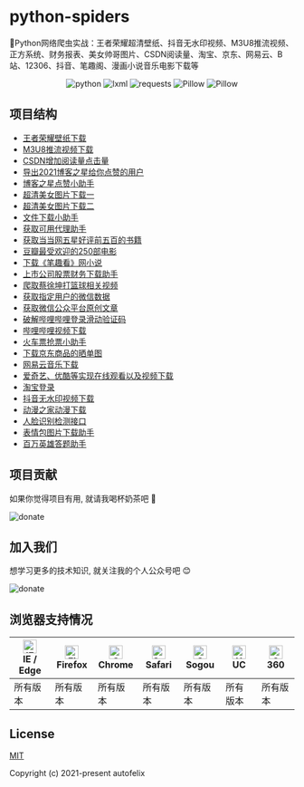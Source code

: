 # python-spiders
🌈Python网络爬虫实战：王者荣耀超清壁纸、抖音无水印视频、M3U8推流视频、正方系统、财务报表、美女帅哥图片、CSDN阅读量、淘宝、京东、网易云、B站、12306、抖音、笔趣阁、漫画小说音乐电影下载等

<p align="center">
  <img src="https://img.shields.io/badge/python->=3.0-ff69b4.svg" alt="python">
  <img src="https://img.shields.io/badge/lxml->=4.6.3-6bb59a.svg" alt="lxml">
  <img src="https://img.shields.io/badge/requests->=2.20.0-brightgreen.svg" alt="requests">
  <img src="https://img.shields.io/badge/Pillow->=6.2.2-blue.svg" alt="Pillow">
  <img src="https://img.shields.io/badge/beautifulsoup4->=4.6.02-e65a65.svg" alt="Pillow">
</p>

## 项目结构
- [王者荣耀壁纸下载](https://github.com/autofelix/python-spiders/blob/main/wangzhe_wallpaper/main.py)
- [M3U8推流视频下载](https://github.com/autofelix/python-spiders/blob/main/m3u8/main.py)
- [CSDN增加阅读量点击量](https://github.com/autofelix/python-spiders/blob/main/csdn/blog-click-read-num.py)
- [导出2021博客之星给你点赞的用户](https://github.com/autofelix/python-spiders/blob/main/csdn/blog-star-user.py)
- [博客之星点赞小助手](https://github.com/autofelix/python-spiders/blob/main/csdn/blog-star-like.py)
- [超清美女图片下载一](https://github.com/autofelix/python-spiders/blob/main/beauty/xiuren.py)
- [超清美女图片下载二](https://github.com/autofelix/python-spiders/blob/main/beauty/ku137.py)
- [文件下载小助手](https://github.com/autofelix/python-spiders/blob/main/downloader.py)
- [获取可用代理助手](https://github.com/autofelix/python-spiders/blob/main/proxy.py)
- [获取当当网五星好评前五百的书籍](https://github.com/autofelix/python-spiders/blob/main/dangdang_top_500.py)
- [豆瓣最受欢迎的250部电影](https://github.com/autofelix/python-spiders/blob/main/douban_top_250_movies.py)
- [下载《笔趣看》网小说](https://github.com/autofelix/python-spiders/blob/main/biqukan.py)
- [上市公司股票财务下载助手](https://github.com/autofelix/python-spiders/blob/main/financial.py)
- [爬取蔡徐坤打篮球相关视频](https://github.com/autofelix/python-spiders/blob/main/ikun_basketball.py)
- [获取指定用户的微信数据](https://github.com/autofelix/python-spiders/blob/main/wechat.py)
- [获取微信公众平台原创文章](https://github.com/autofelix/python-spiders/blob/main/wechat_public_account.py)
- [破解哔哩哔哩登录滑动验证码](https://github.com/autofelix/python-spiders/blob/main/bilibili_captcha_crack.py)
- [哔哩哔哩视频下载](https://github.com/autofelix/python-spiders/blob/main/bilibili/main.py)
- [火车票抢票小助手](https://github.com/autofelix/python-spiders/blob/main/12306_ticket.py)
- [下载京东商品的晒单图](https://github.com/autofelix/python-spiders/blob/main/jingdong/main.py)
- [网易云音乐下载](https://github.com/autofelix/python-spiders/blob/main/netease/main.py)
- [爱奇艺、优酷等实现在线观看以及视频下载](https://github.com/autofelix/python-spiders/blob/main/video_downloader/main.py)
- [淘宝登录](https://github.com/autofelix/python-spiders/blob/main/taobao/login.py)
- [抖音无水印视频下载](https://github.com/autofelix/python-spiders/blob/main/douyin/main.py)
- [动漫之家动漫下载](https://github.com/autofelix/python-spiders/blob/main/dmzj/main.py)
- [人脸识别检测接口](https://github.com/autofelix/python-spiders/blob/main/check_face/main.py)
- [表情包图片下载助手](https://github.com/autofelix/python-spiders/blob/main/biaoqingbao/main.py)
- [百万英雄答题助手](https://github.com/autofelix/python-spiders/blob/main/baiwan/main.py)

## 项目贡献

如果你觉得项目有用, 就请我喝杯奶茶吧 :tropical_drink:

![donate](https://autofelix.github.io/autofelix/u/sponsor/matrix.jpeg)

## 加入我们

想学习更多的技术知识, 就关注我的个人公众号吧 :blush:

![donate](https://autofelix.github.io/autofelix/u/attention/matrix.jpeg)

## 浏览器支持情况

| [<img src="https://autofelix.github.io/autofelix/svg/ie.svg" alt="IE / Edge" width="24px" height="24px" />](https://godban.github.io/browsers-support-badges/)</br>IE / Edge | [<img src="https://autofelix.github.io/autofelix/svg/firefox.svg" alt="Firefox" width="24px" height="24px" />](https://godban.github.io/browsers-support-badges/)</br>Firefox | [<img src="https://autofelix.github.io/autofelix/svg/chrome.svg" alt="Chrome" width="24px" height="24px" />](https://godban.github.io/browsers-support-badges/)</br>Chrome | [<img src="https://autofelix.github.io/autofelix/svg/safari.svg" alt="Safari" width="24px" height="24px" />](https://godban.github.io/browsers-support-badges/)</br>Safari | [<img src="https://autofelix.github.io/autofelix/svg/sogou.svg" alt="Sogou" width="24px" height="24px" />](https://godban.github.io/browsers-support-badges/)</br>Sogou | [<img src="https://autofelix.github.io/autofelix/svg/uc.svg" alt="UC" width="24px" height="24px" />](https://godban.github.io/browsers-support-badges/)</br>UC | [<img src="https://autofelix.github.io/autofelix/svg/360.svg" alt="360" width="24px" height="24px" />](https://godban.github.io/browsers-support-badges/)</br>360 |
| --------- | --------- | --------- | --------- | --------- | --------- | --------- |
| 所有版本 | 所有版本 | 所有版本 | 所有版本 | 所有版本 | 所有版本 | 所有版本 |

## License

[MIT](https://github.com/autofelix/python-spiders/blob/main/LICENSE)

Copyright (c) 2021-present autofelix
